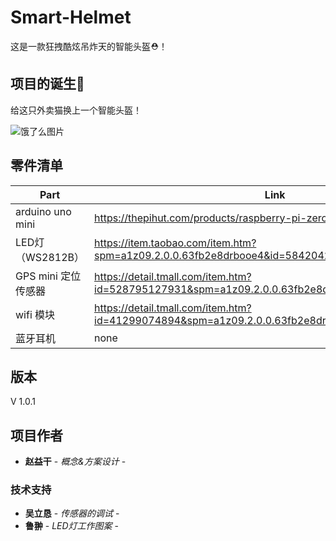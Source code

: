# Smart-Helmet

这是一款狂拽酷炫吊炸天的智能头盔⛑！

## 项目的诞生👀

给这只外卖猫换上一个智能头盔！

![饿了么图片](https://timgsa.baidu.com/timg?image&quality=80&size=b10000_10000&sec=1554992607&di=b48d3b6d543e51a47e2abd451210453c&src=http://b-ssl.duitang.com/uploads/item/201804/20/20180420111710_eVhah.jpeg "饿了么图片")	



## 零件清单



|Part                         |Link                                                                                    |
|---                          |---                                                                                     |
|arduino uno mini   |https://thepihut.com/products/raspberry-pi-zero?variant=14062715972       |
|LED灯（WS2812B）   |https://item.taobao.com/item.htm?spm=a1z09.2.0.0.63fb2e8drbooe4&id=584204257553&_u=bpc3msv087c       |
|GPS mini 定位传感器      |https://detail.tmall.com/item.htm?id=528795127931&spm=a1z09.2.0.0.63fb2e8drbooe4&_u=bpc3msv55c5 |
|wifi 模块  |https://detail.tmall.com/item.htm?id=41299074894&spm=a1z09.2.0.0.63fb2e8drbooe4&_u=bpc3msvbbac/  |                             |加速度陀螺仪传感器   | https://detail.tmall.com/item.htm?id=40104278575&spm=a1z09.2.0.0.63fb2e8drbooe4&_u=bpc3msvdf15   |
|蓝牙耳机  |   none       |



## 版本

V 1.0.1

## 项目作者

* **赵益干** - *概念&方案设计* -

### 技术支持

* **吴立恳** - *传感器的调试* -
* **鲁翀** - *LED灯工作图案* -



